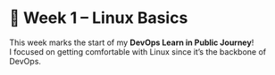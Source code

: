 # 🐧 Week 1 – Linux Basics

This week marks the start of my **DevOps Learn in Public Journey**!  
I focused on getting comfortable with Linux since it’s the backbone of DevOps.